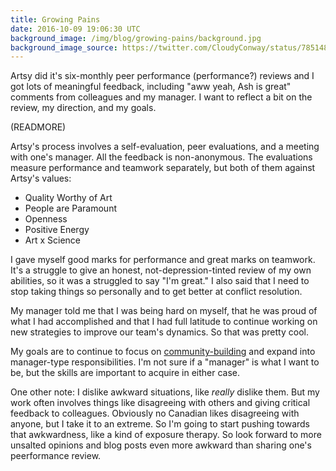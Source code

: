 ```yaml
---
title: Growing Pains
date: 2016-10-09 19:06:30 UTC
background_image: /img/blog/growing-pains/background.jpg
background_image_source: https://twitter.com/CloudyConway/status/785148328971468801
---
```


Artsy did it's six-monthly peer performance (performance?) reviews and I got lots of meaningful feedback, including "aww yeah, Ash is great" comments from colleagues and my manager. I want to reflect a bit on the review, my direction, and my goals.

(READMORE)

Artsy's process involves a self-evaluation, peer evaluations, and a meeting with one's manager. All the feedback is non-anonymous. The evaluations measure performance and teamwork separately, but both of them against Artsy's values:

- Quality Worthy of Art
- People are Paramount
- Openness
- Positive Energy
- Art x Science

I gave myself good marks for performance and great marks on teamwork. It's a struggle to give an honest, not-depression-tinted review of my own abilities, so it was a struggled to say "I'm great." I also said that I need to stop taking things so personally and to get better at conflict resolution.

My manager told me that I was being hard on myself, that he was proud of what I had accomplished and that I had full latitude to continue working on new strategies to improve our team's dynamics. So that was pretty cool.

My goals are to continue to focus on [community-building](https://ashfurrow.com/blog/building-online-communities/) and expand into manager-type responsibilities. I'm not sure if a "manager" is what I want to be, but the skills are important to acquire in either case.

One other note: I dislike awkward situations, like _really_ dislike them. But my work often involves things like disagreeing with others and giving critical feedback to colleagues. Obviously no Canadian likes disagreeing with anyone, but I take it to an extreme. So I'm going to start pushing towards that awkwardness, like a kind of exposure therapy. So look forward to more unsalted opinions and blog posts even more awkward than sharing one's peerformance review. 